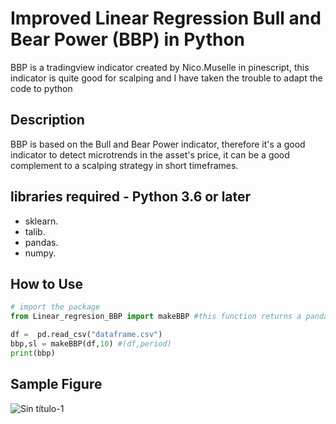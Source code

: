 # Improved Linear Regression Bull and Bear Power (BBP) in Python

BBP is a tradingview indicator created by Nico.Muselle in pinescript, this indicator is quite good for scalping and I have taken the trouble to adapt the code to python

## Description

BBP is based on the Bull and Bear Power indicator, therefore it's a good indicator to detect microtrends in the asset's price, it can be a good complement to a scalping strategy in short timeframes.

## libraries required - Python 3.6 or later

- sklearn.
- talib.
- pandas.
- numpy.

## How to Use 

```python
# import the package
from Linear_regresion_BBP import makeBBP #this function returns a pandas series with the indicator values and the raw dataset

df =  pd.read_csv("dataframe.csv")  
bbp,sl = makeBBP(df,10) #(df,period) 
print(bbp)
```

## Sample Figure

![Sin título-1](https://user-images.githubusercontent.com/34092193/213946275-ebacfa69-9020-44cf-9afe-0fdf67b9dff9.png)

